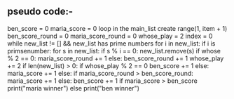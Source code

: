 pseudo code:-
-------------
ben_score = 0
maria_score = 0
loop in the main_list
    create range(1, item + 1)
    ben_score_round = 0
    maria_score_round = 0
    whose_play = 2
    index = 0
    while new_list != [] && new_list has prime numbers
        for i in new_list:
            if i is primsenumber:
                for s in new_list:
                    if s % i == 0:
                        new_list.remove(s)
        if whose % 2 == 0:
            maria_score_round += 1
        else:
            ben_score_round += 1
        whose_play += 2
    if len(new_list) > 0:
        if whose_play % 2 == 0
            ben_score += 1
        else:
            maria_score += 1
    else:
        if maria_score_round > ben_score_round:
            maria_score += 1
        else:
            ben_score += 1
if maria_score > ben_score
    print("maria winner")
else
    print("ben winner")
    
                

        
